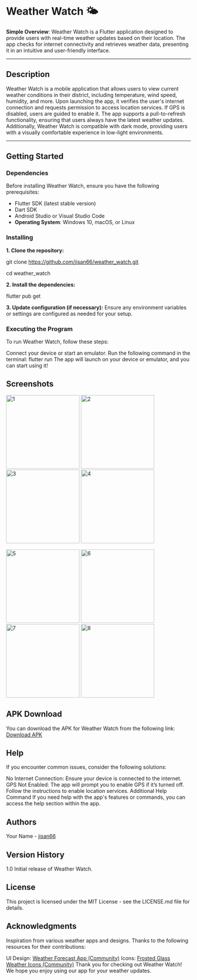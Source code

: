 # Weather Watch 🌤️

**Simple Overview**: Weather Watch is a Flutter application designed to provide users with real-time weather updates based on their location. The app checks for internet connectivity and retrieves weather data, presenting it in an intuitive and user-friendly interface.

---

## Description

Weather Watch is a mobile application that allows users to view current weather conditions in their district, including temperature, wind speed, humidity, and more. Upon launching the app, it verifies the user's internet connection and requests permission to access location services. If GPS is disabled, users are guided to enable it. The app supports a pull-to-refresh functionality, ensuring that users always have the latest weather updates. Additionally, Weather Watch is compatible with dark mode, providing users with a visually comfortable experience in low-light environments.

---

## Getting Started

### Dependencies

Before installing Weather Watch, ensure you have the following prerequisites:

- Flutter SDK (latest stable version)
- Dart SDK
- Android Studio or Visual Studio Code
- **Operating System**: Windows 10, macOS, or Linux

### Installing

**1. Clone the repository:**

git clone https://github.com/jisan66/weather_watch.git

cd weather_watch

**2. Install the dependencies:**

flutter pub get

**3. Update configuration (if necessary):** Ensure any environment variables or settings are configured as needed for your setup.

### Executing the Program

To run Weather Watch, follow these steps:

Connect your device or start an emulator.
Run the following command in the terminal:
flutter run
The app will launch on your device or emulator, and you can start using it!

## Screenshots
<img src="https://github.com/user-attachments/assets/f9d8d545-9a5b-4466-88a6-ff8850fe2317" alt="1" width="200"/>                <img src="https://github.com/user-attachments/assets/e700ae65-b512-4da2-853a-6438c29674e6" alt="2" width="200"/>                 <img src="https://github.com/user-attachments/assets/e564e651-60cc-4a61-89c7-e3f32e408ff2" alt="3" width="200"/>                 <img src="https://github.com/user-attachments/assets/794da257-d810-4f1c-b07e-a78c12c2484d" alt="4" width="200"/> 


<img src="https://github.com/user-attachments/assets/043066e8-beef-4015-9f7e-f6efe8b05b68" alt="5" width="200"/>                <img src="https://github.com/user-attachments/assets/1a856c24-7e66-4348-8bdd-9cdc323c7fb2" alt="6" width="200"/>                 <img src="https://github.com/user-attachments/assets/f9f9cdde-a2aa-4251-9994-b9ffccab4f56" alt="7" width="200"/>                 <img src="https://github.com/user-attachments/assets/91e122e3-2ec3-4d69-9819-5e37be5022fb" alt="8" width="200"/> 


## APK Download
You can download the APK for Weather Watch from the following link: [Download APK](https://drive.google.com/file/d/1-Vt7Ancs60-KgDoYwo5ePYxdD3yOJo0f/view?usp=sharing)

## Help

If you encounter common issues, consider the following solutions:

No Internet Connection: Ensure your device is connected to the internet.
GPS Not Enabled: The app will prompt you to enable GPS if it’s turned off. Follow the instructions to enable location services.
Additional Help Command
If you need help with the app's features or commands, you can access the help section within the app.

## Authors

Your Name - [jisan66](https://www.github.com/jisan66)


## Version History

1.0
Initial release of Weather Watch.

## License
This project is licensed under the MIT License - see the LICENSE.md file for details.

## Acknowledgments
Inspiration from various weather apps and designs. Thanks to the following resources for their contributions:

UI Design: [Weather Forecast App (Community)](https://www.figma.com/design/xV3Tex877djuYGzyIb19m1/Weather-Forecast-App-(Community)?node-id=2-0&node-type=canvas&t=wz1DAkDdxNdWASau-0)
Icons: [Frosted Glass Weather Icons (Community)](https://www.figma.com/design/I0Xa7n7VoYMyjKr61c6RLQ/Frosted-Glass-Weather-Icons-(Community)?node-id=1-2&node-type=canvas&t=2wLxX2OFjaRljK6M-0 )
Thank you for checking out Weather Watch! We hope you enjoy using our app for your weather updates.

